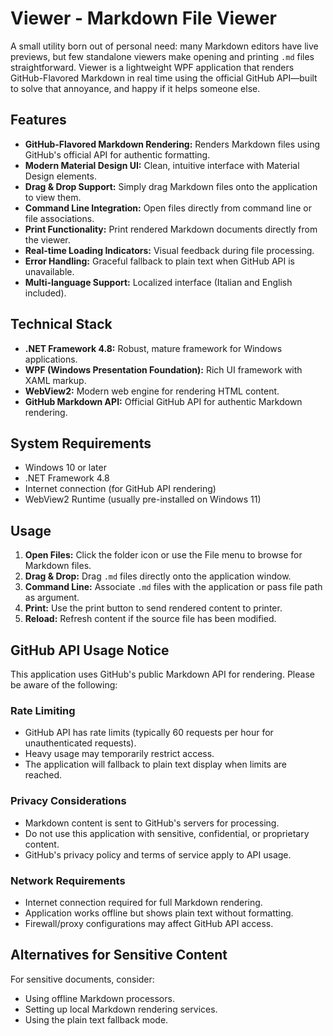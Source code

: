 # Viewer - Markdown File Viewer

A small utility born out of personal need: many Markdown editors have live previews, but few standalone viewers make opening and printing `.md` files straightforward. Viewer is a lightweight WPF application that renders GitHub-Flavored Markdown in real time using the official GitHub API—built to solve that annoyance, and happy if it helps someone else.

## Features

- **GitHub-Flavored Markdown Rendering:** Renders Markdown files using GitHub's official API for authentic formatting.
- **Modern Material Design UI:** Clean, intuitive interface with Material Design elements.
- **Drag & Drop Support:** Simply drag Markdown files onto the application to view them.
- **Command Line Integration:** Open files directly from command line or file associations.
- **Print Functionality:** Print rendered Markdown documents directly from the viewer.
- **Real-time Loading Indicators:** Visual feedback during file processing.
- **Error Handling:** Graceful fallback to plain text when GitHub API is unavailable.
- **Multi-language Support:** Localized interface (Italian and English included).

## Technical Stack

- **.NET Framework 4.8:** Robust, mature framework for Windows applications.
- **WPF (Windows Presentation Foundation):** Rich UI framework with XAML markup.
- **WebView2:** Modern web engine for rendering HTML content.
- **GitHub Markdown API:** Official GitHub API for authentic Markdown rendering.

## System Requirements

- Windows 10 or later  
- .NET Framework 4.8  
- Internet connection (for GitHub API rendering)  
- WebView2 Runtime (usually pre-installed on Windows 11)

## Usage

1. **Open Files:** Click the folder icon or use the File menu to browse for Markdown files.  
2. **Drag & Drop:** Drag `.md` files directly onto the application window.  
3. **Command Line:** Associate `.md` files with the application or pass file path as argument.  
4. **Print:** Use the print button to send rendered content to printer.  
5. **Reload:** Refresh content if the source file has been modified.

## GitHub API Usage Notice

This application uses GitHub's public Markdown API for rendering. Please be aware of the following:

### Rate Limiting

- GitHub API has rate limits (typically 60 requests per hour for unauthenticated requests).  
- Heavy usage may temporarily restrict access.  
- The application will fallback to plain text display when limits are reached.

### Privacy Considerations

- Markdown content is sent to GitHub's servers for processing.  
- Do not use this application with sensitive, confidential, or proprietary content.  
- GitHub's privacy policy and terms of service apply to API usage.

### Network Requirements

- Internet connection required for full Markdown rendering.  
- Application works offline but shows plain text without formatting.  
- Firewall/proxy configurations may affect GitHub API access.

## Alternatives for Sensitive Content

For sensitive documents, consider:

- Using offline Markdown processors.  
- Setting up local Markdown rendering services.  
- Using the plain text fallback mode.
